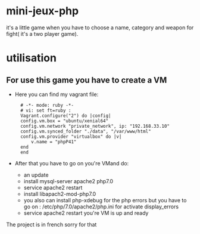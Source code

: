 # mini-jeux-php
it's a little game when you have to choose a name, category and weapon for fight( it's a two player game).

# utilisation 

## For use this game you have to create a VM
- Here you can find my vagrant file:

        # -*- mode: ruby -*-
        # vi: set ft=ruby :
        Vagrant.configure("2") do |config|
        config.vm.box = "ubuntu/xenial64"
        config.vm.network "private_network", ip: "192.168.33.10"
        config.vm.synced_folder "./data", "/var/www/html"
        config.vm.provider "virtualbox" do |v|
            v.name = "phpP41"
        end
        end

- After that you have to go on you're VMand do:
    - an update
    - install mysql-server apache2 php7.0
    - service apache2 restart
    - install libapach2-mod-php7.0 
    - you also can install php-xdebug for the php errors but you have to go on : /etc/php/7.0/apache2/php.ini for activate display_errors
    - service apache2 restart
you're VM is up and ready

The project is in french sorry for that